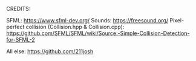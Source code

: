 CREDITS:

SFML: https://www.sfml-dev.org/
Sounds: https://freesound.org/
Pixel-perfect collision (Collision.hpp & Collision.cpp): https://github.com/SFML/SFML/wiki/Source:-Simple-Collision-Detection-for-SFML-2

All else: https://github.com/211josh
